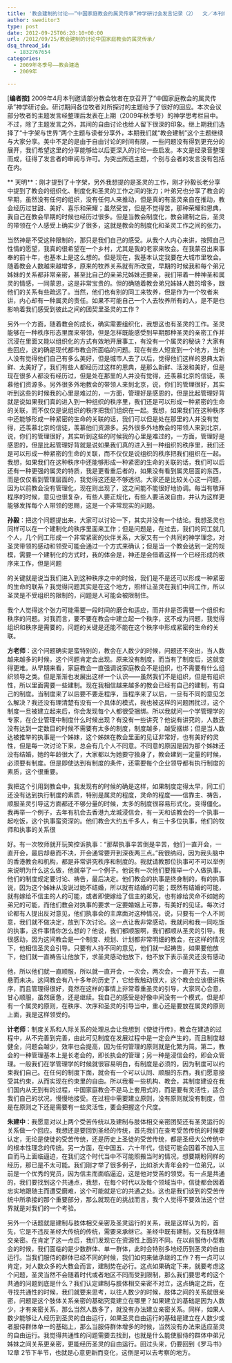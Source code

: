```yaml
---
title: '教会建制的讨论——“中国家庭教会的属灵传承”神学研讨会发言记录（2）  文／本刊编辑部'
author: sweditor3
type: post
date: 2012-09-25T06:28:10+00:00
url: /2012/09/25/教会建制的讨论中国家庭教会的属灵传承/
dsq_thread_id:
  - 1832767654
categories:
  - 2009年冬季号——教会建造
  - 2009年

---
```

[**编者按]** 2009年4月本刊邀请部分教会牧者在京召开了“中国家庭教会的属灵传承”神学研讨会。研讨期间各位牧者对所探讨的主题给予了很好的回应。本次会议部分牧者的主题发言经整理后发表在上期（2009年秋季号）的神学思考栏目中。不过，除了主题发言之外，其间的自由讨论也给人留下很深的印象。继上期我们选择了“十字架与世界”两个主题与读者分享外，本期我们就“教会建制”这个主题继续与大家分享。美中不足的是由于自由讨论的时间有限，一些问题没有得到更充分的展开，我们希望这里的分享能够给以后更深入的讨论一些启发。本文是经录音整理而成，征得了发言者的审阅与许可。为突出所选主题，个别与会者的发言没有包括在内。

** 天明**：刚才提到了十字架，另外我想提的是圣灵的工作，刚才孙毅长老分享中提到了教会的组织化、制度化和圣灵的工作之间的张力；叶弟兄也分享了教会的早期，虽然没有任何的组织，没有任何人来推动，但是真的有圣灵亲自在推动，教会经历过甘甜、美好、喜乐和荣耀；虽然受苦，但是不觉得苦，那种荣耀和恩典，我自己在教会早期的时候也经历过很多。但是当教会制度化，教会建制之后，圣灵的带领在个人感受上确实少了很多，这就是教会的制度化和圣灵工作之间的张力。

当然神是不受这种限制的，那只是我们自己的感受。从我个人内心来讲，按照自己性情的愿望，我真的很希望在一个乡村，尤其是我的老家来牧会。在我蒙召出来事奉的前十年，也基本上是这么想的。但是现在，我基本认定我要在大城市里牧会。随着教会人数越来越增多，原来的牧养关系就有所改变，早期的时候我和每个弟兄姊妹的关系都非常亲密，甚至比自己的亲弟兄姊妹还要亲，我们带着一种神圣和属灵的情感，一同蒙恩，这是非常宝贵的。但的确随着教会弟兄姊妹人数的增多，跟他们的关系有些疏远了。当然，他们也有别的同工来牧养，但是作为一个牧者来讲，内心却有一种属灵的责任。如果不可能自己一个人去牧养所有的人，是不是也影响着我们感受到彼此之间的团契里圣灵的工作？

另外一个方面，随着教会的成长，确实需要组织化，我想这也有圣灵的工作。圣灵能够在一种秩序形态里面来带领，但是怎样既能感受到早期那种圣灵的亲密工作并沉浸在里面又能以组织化的方式有效地开展事工，有没有一个属灵的秘诀？大家有些回应，这的确是现代都市教会所面临的问题。现在有些人短宣到一个地方，当地人没有觉得他们自己有多么美好，但是城市人去了以后，觉得他们这样的恩典太新鲜、太美好了，我们有些人都经历过这样的恩典，是那么新鲜、活泼和美好，但是现在很多人都没有经历过，但是处在那里的人并没有觉得，还羡慕北京的信徒，羡慕他们资源多。另外很多外地教会的带领人来到北京，说，你们的管理很好，其实听到这些的时候我的心里是难过的，一方面，管理好是感恩的，但是比起管理好背就是说如果我们真的进入到一种组织的秩序里，我们还是可以形成一种紧密的生命的关联，而不仅仅是说组织的秩序把我们组织在一起。我想，如果我们在这种秩序中还能够形成一种紧密的生命的关联的话，我们可以但是处在那里的人并没有觉得，还羡慕北京的信徒，羡慕他们资源多。另外很多外地教会的带领人来到北京，说，你们的管理很好，其实听到这些的时候我的心里是难过的，一方面，管理好是感恩的，但是比起管理好背就是说如果我们真的进入到一种组织的秩序里，我们还是可以形成一种紧密的生命的关联，而不仅仅是说组织的秩序把我们组织在一起。我想，如果我们在这种秩序中还能够形成一种紧密的生命的关联的话，我们可以后还有一种更强的属灵的特质，我是更看重后者的，如果没有看到属灵层面的东西，而是仅仅看到管理层面的，我觉得这还是不够透彻。大家还是比较关心这一问题，因为以前教会没有管理化，现在则出现了，这之间能不能很好地协调。每当有敬拜程序的时候，意见也很复杂，有些人要正规化，有些人要活泼自由，并认为这样更能够发挥每个人带领的恩赐，这是一个非常现实的问题。

**孙毅**：把这个问题提出来，大家可以讨论一下，其实并没有一个结论。我想圣灵也同样可以在一个建制化的秩序里面来工作；但是问题是，在过去，我们的同工就几个人，几个同工形成一个非常紧密的伙伴关系，大家又有一个共同的神学理念，对圣灵带领的感动和领受可能会通过一个方式来确认；但是当一个教会达到一定的规模，需要一个建制化的方式时，我的体会是，神还是会借着这样一个已经形成的秩序来工作，但是问题
  
的关键就是说当我们进入到这种秩序之中的时候，我们是不是还可以形成一种紧密的生命的联系？我觉得问题其实是在这个地方，照样让圣灵在我们中间工作，所以圣灵是不受组织的限制的，问题是人可能会被限制住。

我个人觉得这个张力可能需要一段时间的磨合和适应，而并非是否需要一个组织和秩序的问题。对我而言，要不要在教会中建立起一个秩序，这不成为问题，我觉得组织和秩序是需要的，问题的关键是还能不能在这个秩序中形成紧密的生命的关联。

**方老师**：这个问题确实是蛮特别的，教会在人数少的时候，问题还不突出，当人数越来越多的时候，这个问题肯定会出现。原来没有制度，而当有了制度后，这就变得更难。从早期来看，家庭教会一直强调说家庭教会不是组织，也不需要有什么组织领导之类。但是渐渐也发展出这样一个认识——虽然我们不是组织，但是有组织性，所以里面需要一些建制。现在我相信越来越多的教会已经有自己的建制，有自己的制度。当制度来了以后要不要走程序，当程序来了以后，一旦有不同的意见怎么解决？我还没有理清楚有没有一个具体的模式，我也被这样的问题困扰过，这个制度一旦被建立起来后，你会发现每个人都很受捆绑。所以我就问一个学管理学的专家，在企业管理中制度什么时候出现？有没有一些讲究？他说有讲究的，人数还没有达到一定数目的时候不需要有太多的制度，制度越多，越受捆绑；但是当人数达被推举的执事是一个姊妹，这个姊妹在教会里面的见证非常好，也有美好的灵性，但是每一次讨论下来，总会有几个人不同意。不同意的原因是因为那个姊妹还没有结婚，她的年龄很大了，大家都以为她要守独身了，教会建到一定量的时候，必须要有制度。但是即使达到有制度的条件，还需要每个企业领导都有执行制度的素质，这个很重要。

我把这个引用到教会中，我发现有的时候的确是这样，如果制度定得太早，同工们还没有达到执行制度的素质，特别是属灵的程度，灵命的程度——信靠主、祷告，顺服圣灵引导这方面都还不够分量的时候，太多的制度很容易形式化，变得僵化。我再举一个例子，去年有机会去香港九龙城浸信会，有一天和该教会的一个执事一起吃饭，这个执事蛮资深的。他们教会大约五千多人，有三十多位执事，他们的牧师和执事的关系很
  
好。有一次牧师就开玩笑控诉执事：“那帮执事辛苦倒是辛苦，他们一直开会，一直开会，最后却悬而不决，开会通常要开到深夜两三点。”我很纳闷，因为我头脑中的香港教会和机构，都是非常讲究秩序和制度的。我就请教那位执事可不可以举例来说明为什么这么做，他就举了一个例子。他说有一次他们要推举一个人做执事。他们的制度规定要讨论、祷告，最后决定。他们教会的执事是终身制的，有的执事说，因为这个姊妹从没说过她不结婚，所以就有结婚的可能；既然有结婚的可能，就有嫁给不信主的人的可能，或者即使嫁给了信主的弟兄，也有嫁给灵命不如她的弟兄的可能，而他们教会对执事的要求一定要婚姻上可靠，有美好的见证。每次讨论都有人提出反对意见，他们执事会的主席面对这种情况，说，只要有一个人不同意，我们就不做决定，放到下次讨论。这一点让我非常感动，我就问和我一同吃饭的执事，这件事情你怎么想的？他说，我们都顺服啊，我们都顺从圣灵的引导。我很感动，因为这间教会是一个制度、规划、计划都非常明细的教会，在这样的情况下，他相信圣灵会引导。只要有人持不同的意见，他们就一起祷告，如果要他放下，他们就一直祷告让他放下，求圣灵感动他放下，他不放下表示圣灵还没有感动
  
他，所以他们就一直顺服，所以就一直开会，一次会，两次会，一直开下去，一直悬而未决。这间教会有八十多年的历史了，它给我触动很大，这个教会应该很讲秩序，而且管理得很好，竟然在这样的事情上非常尊重圣灵的引导，大家同心合意，甘心顺服，虽然疲惫，还是继续。我自己的感受是好像中间没有一个模式，但是却有一个属灵的原则，在秩序、次序和圣灵的引导当中，重心还是要放在属灵的原则上面，我是这样领受的。

**计老师**：制度关系和人际关系的处理总会让我想到《使徒行传》，教会在建造的过程中，从不完善到完善，由此可见制度在发展过程中是一定会产生的，而且制度越健全，问题会越少，效率也会提高，因为任何管理的原则就是化繁为简。第二，教会的一种管理基本上是长老会的，即长执会的管理；另一种是浸信会的，即会众管理。一般我们在学管理学的时候就很容易明白，有制度是必须的，因为制度可以约束我们自己。在任何的制度下面，就会有一个可以认同、顺服的东西，我们愿意接受其约束，从而实现在约束里的自由。所以我看一些机构、教会，其制度建设在我们国内从无到有的过程，中国家庭教会不是马上套用式的，而是要有灵活性，适合我们自己的状况，慢慢地接受。在过程中需要建立原则，没有原则就没有制度，但是在原则之下还是需要有一些灵活性，要会把握这个尺度。

**朱建中**：我愿意对以上两个受苦传统以及建制与肢体相交亲密团契还有圣灵运行的关系做一个回应。我想还是要回到圣经的传统，首先我们在查考受苦传统的时候要认定，无论是使徒的受苦传统，还是历史上圣徒的受苦传统，都是圣经大公传统中的根本性理念的传统。另一方面，在中国五、六十年代，信徒可能会因着不加入三自而马上面临逼迫，在我们这个时代当中不可能照搬当时的情况，想要期盼同样的经历，那已是不太可能。我们刚才举了很多例子，比如浙大青年会的一位弟兄，以前是一个优秀的党员，因为信主而面临逼迫，这是他对受苦的领受。有一点是共通的，我们要找到这个共通点，我想，在每个时代以及每个领域当中，信徒都会因着忠实地跟随主而遭受磨难，这个可能就是它的共通之处。这也是我们谈到的受苦传统中所承接的那个重要部分，那么就现在的挑战而言，我个人觉得不要效法这个世界就是对我们的一个考验。
  
另外一个话题就是建制与肢体相交亲密及圣灵运行的关系，我是这样认为的，首先，它是不违反圣经大传统的传统，需要来承继它。圣经中既有建制，又有肢体相交亲密。在肯定了这一点后，我们发现它在资源性上面的不同。在以前服侍小型教会的时候，我们面临的是少数群体、单一群体，此时会特别多地经历到圣灵的自由运行。当我们服侍的群体已经不同的时候，我们如何来做承继的工作？有一点可以肯定，对人数众多的大教会而言，建制势在必行。这点如果确定下来，就要考虑这个问题，圣灵当然不会随着时代或者地区不同而受到限制，那么我们要思考的这个共通的问题到底是什么？我们认定建制与肢体相交亲密不对立，这点确定之后，在寻找共通性的时候，我们就要来思考，以往人数少的时候，肢体之间的关系就很亲密，问题是这个肢体关系亲密的基础究竟建立在哪里？如果建立的基础是因为人数少，才有亲密关系，那么当然人数多了，就没有办法建立亲密关系。同样，如果人数少能够让人经历到圣灵的自由运行，如果圣灵自由运行的基础是建立在人数少或者服侍群体单一的基础上，那么当服侍群体增多的时候，当然没有办法来适应圣灵的自由运行。我觉得共通性的问题需要去找到，也就是什么能使服侍的群体中弟兄姊妹之间关系更亲密，更能经历圣灵的自由运行。回过头来，仍要回到《罗马书》12章 2节下半节，也就是心意更新而变化，这倒是可以去考察的地方。